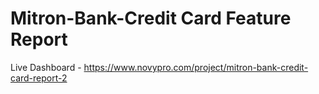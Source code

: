 # Mitron-Bank-Credit Card Feature Report

Live Dashboard - https://www.novypro.com/project/mitron-bank-credit-card-report-2
